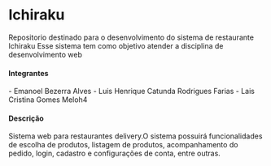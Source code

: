 # Ichiraku
Repositorio destinado para o desenvolvimento do sistema de restaurante Ichiraku
Esse sistema tem como objetivo atender a disciplina de desenvolvimento web

<h4>Integrantes</h4>
  - Emanoel Bezerra Alves
  - Luis Henrique Catunda Rodrigues Farias
  - Lais Cristina Gomes Meloh4
  
<h4>Descrição</h4>
Sistema web para restaurantes delivery.O sistema possuirá funcionalidades de escolha de produtos, listagem de produtos, acompanhamento do pedido, login, cadastro e configurações de conta, entre outras.
